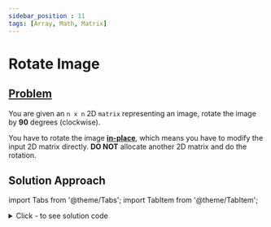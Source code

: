```yaml
---
sidebar_position : 11
tags: [Array, Math, Matrix]
---
```


# Rotate Image

## [Problem](https://leetcode.com/problems/rotate-image/)

<p>You are given an <code>n x n</code> 2D <code>matrix</code> representing an image, rotate the image by <strong>90</strong> degrees (clockwise).</p>

<p>You have to rotate the image <a href="https://en.wikipedia.org/wiki/In-place_algorithm" target="_blank"><strong>in-place</strong></a>, which means you have to modify the input 2D matrix directly. <strong>DO NOT</strong> allocate another 2D matrix and do the rotation.</p>

## Solution Approach


import Tabs from '@theme/Tabs';
import TabItem from '@theme/TabItem';

<details><summary>Click - to see solution code</summary>

<Tabs>
<TabItem value="cpp" label="C++">

```cpp
class Solution {
   public:
    void rotate(vector<vector<int>>& matrix) {
        int n = matrix.size();
        for (int i = 0; i < n / 2; i++) {
            for (int j = 0; j < n - 2 * i - 1; j++) {
                swap(matrix[i][i + j], matrix[n - i - 1 - j][i]);
                swap(matrix[n - i - 1 - j][i],
                     matrix[n - i - 1][n - i - 1 - j]);
                swap(matrix[n - i - 1][n - i - 1 - j],
                     matrix[i + j][n - i - 1]);
            }
        }
    }
};

```
</TabItem>
</Tabs>

</details>
